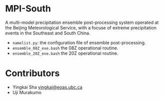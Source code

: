 # MPI-South

A multi-model precipitation ensemble post-processing system operated at the Beijing Meteorological Service, with a focuse of extreme precipitation events in the Southeast and South China. 

* `namelist.py`: the configuration file of ensemble post-processing.
* `ensemble_08Z_exe.bash` the 08Z operational routine.
* `ensemble_20Z_exe.bash` the 20Z operational routine. 

# Contributors

* Yingkai Sha <yingkai@eoas.ubc.ca>
* Uji Murakumo
